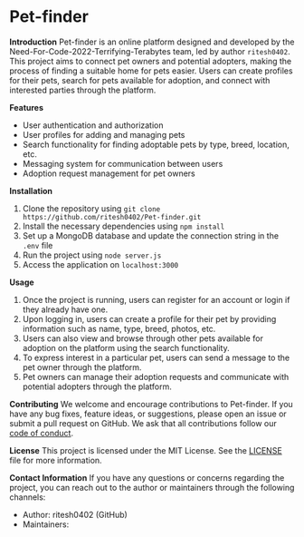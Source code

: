 # Pet-finder

**Introduction**
Pet-finder is an online platform designed and developed by the Need-For-Code-2022-Terrifying-Terabytes team, led by author `ritesh0402`. This project aims to connect pet owners and potential adopters, making the process of finding a suitable home for pets easier. Users can create profiles for their pets, search for pets available for adoption, and connect with interested parties through the platform.

**Features**
- User authentication and authorization
- User profiles for adding and managing pets
- Search functionality for finding adoptable pets by type, breed, location, etc.
- Messaging system for communication between users
- Adoption request management for pet owners

**Installation**
1. Clone the repository using `git clone https://github.com/ritesh0402/Pet-finder.git`
2. Install the necessary dependencies using `npm install`
3. Set up a MongoDB database and update the connection string in the `.env` file
4. Run the project using `node server.js`
5. Access the application on `localhost:3000` 

**Usage**
1. Once the project is running, users can register for an account or login if they already have one.
2. Upon logging in, users can create a profile for their pet by providing information such as name, type, breed, photos, etc.
3. Users can also view and browse through other pets available for adoption on the platform using the search functionality.
4. To express interest in a particular pet, users can send a message to the pet owner through the platform.
5. Pet owners can manage their adoption requests and communicate with potential adopters through the platform.

**Contributing**
We welcome and encourage contributions to Pet-finder. If you have any bug fixes, feature ideas, or suggestions, please open an issue or submit a pull request on GitHub. We ask that all contributions follow our [code of conduct](https://github.com/ritesh0402/Pet-finder/blob/main/CODE_OF_CONDUCT.md).

**License**
This project is licensed under the MIT License. See the [LICENSE](https://github.com/ritesh0402/Pet-finder/blob/main/LICENSE) file for more information.

**Contact Information**
If you have any questions or concerns regarding the project, you can reach out to the author or maintainers through the following channels:
- Author: ritesh0402 (GitHub)
- Maintainers:
